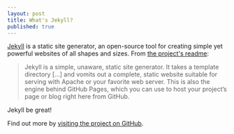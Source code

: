 ```yaml
---
layout: post
title: What's Jekyll?
published: true
---
```


[Jekyll](http://jekyllrb.com) is a static site generator, an open-source tool for creating simple yet powerful websites of all shapes and sizes. From [the project's readme](https://github.com/mojombo/jekyll/blob/master/README.markdown):

  > Jekyll is a simple, unaware, static site generator. It takes a template directory [...] and vomits out a complete, static website suitable for serving with Apache or your favorite web server. This is also the engine behind GitHub Pages, which you can use to host your project’s page or blog right here from GitHub.

Jekyll be great!


Find out more by [visiting the project on GitHub](https://github.com/mojombo/jekyll).
